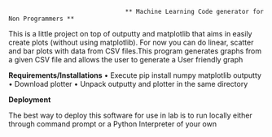                                     ** Machine Learning Code generator for Non Programmers **
                                         
This is a little project on top of outputty and matplotlib that aims in easily create plots (without  using matplotlib). For now you can    do linear, scatter and bar plots with data from CSV files.This program generates graphs from a given CSV file and allows the user to generate a User friendly graph
       
  **Requirements/Installations**
•	Execute pip install numpy matplotlib outputty
•	Download plotter
•	Unpack outputty and plotter in the same directory 

**Deployment**

The best way to deploy this software for use in lab is to run locally either through command prompt or a Python Interpreter of your own
